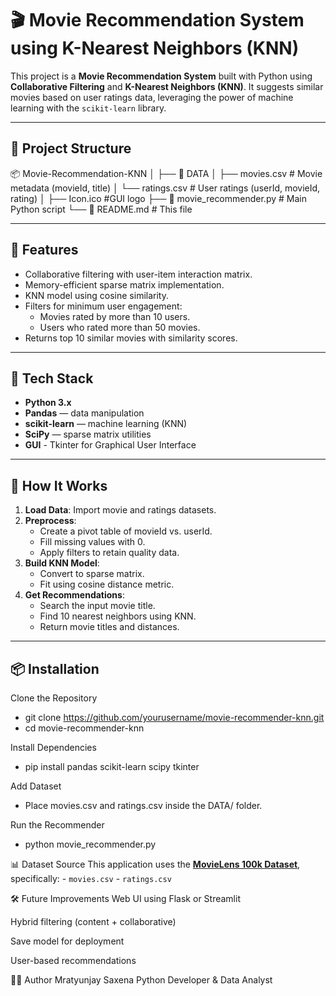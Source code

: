 # 🎬 Movie Recommendation System using K-Nearest Neighbors (KNN)

This project is a **Movie Recommendation System** built with Python using **Collaborative Filtering** and **K-Nearest Neighbors (KNN)**. It suggests similar movies based on user ratings data, leveraging the power of machine learning with the `scikit-learn` library.

---

## 📁 Project Structure

📦 Movie-Recommendation-KNN
│
├── 📂 DATA
│ ├── movies.csv # Movie metadata (movieId, title)
│ └── ratings.csv # User ratings (userId, movieId, rating)
│
├── Icon.ico #GUI logo
├── 📄 movie_recommender.py # Main Python script
└── 📄 README.md # This file

---

## 🚀 Features

- Collaborative filtering with user-item interaction matrix.
- Memory-efficient sparse matrix implementation.
- KNN model using cosine similarity.
- Filters for minimum user engagement:
  - Movies rated by more than 10 users.
  - Users who rated more than 50 movies.
- Returns top 10 similar movies with similarity scores.

---

## 🧠 Tech Stack

- **Python 3.x**
- **Pandas** — data manipulation
- **scikit-learn** — machine learning (KNN)
- **SciPy** — sparse matrix utilities
- **GUI** - Tkinter for Graphical User Interface 

---

## 🧪 How It Works

1. **Load Data**: Import movie and ratings datasets.
2. **Preprocess**:
   - Create a pivot table of movieId vs. userId.
   - Fill missing values with 0.
   - Apply filters to retain quality data.
3. **Build KNN Model**:
   - Convert to sparse matrix.
   - Fit using cosine distance metric.
4. **Get Recommendations**:
   - Search the input movie title.
   - Find 10 nearest neighbors using KNN.
   - Return movie titles and distances.

---

## 📦 Installation
Clone the Repository
 - git clone https://github.com/yourusername/movie-recommender-knn.git
 - cd movie-recommender-knn
   
Install Dependencies
 - pip install pandas scikit-learn scipy tkinter
   
Add Dataset
 - Place movies.csv and ratings.csv inside the DATA/ folder.
   
Run the Recommender
 - python movie_recommender.py
   
📊 Dataset Source
   This application uses the **[MovieLens 100k Dataset](https://www.kaggle.com/datasets/shubhammehta21/movie-lens-small-latest-dataset)**, specifically:
    - `movies.csv`
    - `ratings.csv`

🛠 Future Improvements
Web UI using Flask or Streamlit

Hybrid filtering (content + collaborative)

Save model for deployment

User-based recommendations

👨‍💻 Author
Mratyunjay Saxena
Python Developer & Data Analyst
